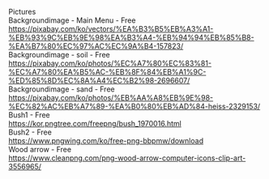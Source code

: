 Pictures   
Backgroundimage - Main Menu - Free   
https://pixabay.com/ko/vectors/%EA%B3%B5%EB%A3%A1-%EB%93%9C%EB%9E%98%EA%B3%A4-%EB%94%94%EB%85%B8-%EA%B7%80%EC%97%AC%EC%9A%B4-157823/   
Backgroundimage - soil - Free   
https://pixabay.com/ko/photos/%EC%A7%80%EC%83%81-%EC%A7%80%EA%B5%AC-%EB%8F%84%EB%A1%9C-%ED%85%8D%EC%8A%A4%EC%B2%98-2696607/   
Backgroundimage - sand - Free   
https://pixabay.com/ko/photos/%EB%AA%A8%EB%9E%98-%EC%82%AC%EB%A7%89-%EA%B0%80%EB%AD%84-heiss-2329153/   
Bush1 - Free   
https://kor.pngtree.com/freepng/bush_1970016.html   
Bush2 - Free   
https://www.pngwing.com/ko/free-png-bbpmw/download   
Wood arrow - Free   
https://www.cleanpng.com/png-wood-arrow-computer-icons-clip-art-3556965/   
